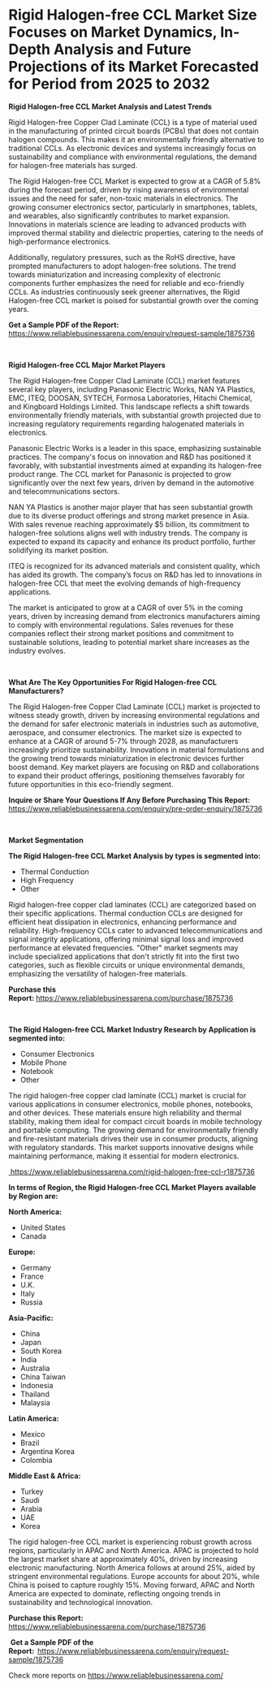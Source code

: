 <p><h1>Rigid Halogen-free CCL Market Size Focuses on Market Dynamics, In-Depth Analysis and Future Projections of its Market Forecasted for Period from 2025 to 2032</h1></p><p><strong>Rigid Halogen-free CCL Market Analysis and Latest Trends</strong></p>
<p><p>Rigid Halogen-free Copper Clad Laminate (CCL) is a type of material used in the manufacturing of printed circuit boards (PCBs) that does not contain halogen compounds. This makes it an environmentally friendly alternative to traditional CCLs. As electronic devices and systems increasingly focus on sustainability and compliance with environmental regulations, the demand for halogen-free materials has surged.</p><p>The Rigid Halogen-free CCL Market is expected to grow at a CAGR of 5.8% during the forecast period, driven by rising awareness of environmental issues and the need for safer, non-toxic materials in electronics. The growing consumer electronics sector, particularly in smartphones, tablets, and wearables, also significantly contributes to market expansion. Innovations in materials science are leading to advanced products with improved thermal stability and dielectric properties, catering to the needs of high-performance electronics.</p><p>Additionally, regulatory pressures, such as the RoHS directive, have prompted manufacturers to adopt halogen-free solutions. The trend towards miniaturization and increasing complexity of electronic components further emphasizes the need for reliable and eco-friendly CCLs. As industries continuously seek greener alternatives, the Rigid Halogen-free CCL market is poised for substantial growth over the coming years.</p></p>
<p><strong>Get a Sample PDF of the Report:&nbsp;</strong> <a href="https://www.reliablebusinessarena.com/enquiry/request-sample/1875736?utm_campaign=1871&utm_medium=2&utm_source=Github&utm_content=ia&utm_term=13022025&utm_id=rigid-halogen-free-ccl">https://www.reliablebusinessarena.com/enquiry/request-sample/1875736</a></p>
<p>&nbsp;</p>
<p><strong>Rigid Halogen-free CCL Major Market Players</strong></p>
<p><p>The Rigid Halogen-free Copper Clad Laminate (CCL) market features several key players, including Panasonic Electric Works, NAN YA Plastics, EMC, ITEQ, DOOSAN, SYTECH, Formosa Laboratories, Hitachi Chemical, and Kingboard Holdings Limited. This landscape reflects a shift towards environmentally friendly materials, with substantial growth projected due to increasing regulatory requirements regarding halogenated materials in electronics.</p><p>Panasonic Electric Works is a leader in this space, emphasizing sustainable practices. The company's focus on innovation and R&D has positioned it favorably, with substantial investments aimed at expanding its halogen-free product range. The CCL market for Panasonic is projected to grow significantly over the next few years, driven by demand in the automotive and telecommunications sectors.</p><p>NAN YA Plastics is another major player that has seen substantial growth due to its diverse product offerings and strong market presence in Asia. With sales revenue reaching approximately $5 billion, its commitment to halogen-free solutions aligns well with industry trends. The company is expected to expand its capacity and enhance its product portfolio, further solidifying its market position.</p><p>ITEQ is recognized for its advanced materials and consistent quality, which has aided its growth. The company’s focus on R&D has led to innovations in halogen-free CCL that meet the evolving demands of high-frequency applications.</p><p>The market is anticipated to grow at a CAGR of over 5% in the coming years, driven by increasing demand from electronics manufacturers aiming to comply with environmental regulations. Sales revenues for these companies reflect their strong market positions and commitment to sustainable solutions, leading to potential market share increases as the industry evolves.</p></p>
<p>&nbsp;</p>
<p><strong>What Are The Key Opportunities For Rigid Halogen-free CCL Manufacturers?</strong></p>
<p><p>The Rigid Halogen-free Copper Clad Laminate (CCL) market is projected to witness steady growth, driven by increasing environmental regulations and the demand for safer electronic materials in industries such as automotive, aerospace, and consumer electronics. The market size is expected to enhance at a CAGR of around 5-7% through 2028, as manufacturers increasingly prioritize sustainability. Innovations in material formulations and the growing trend towards miniaturization in electronic devices further boost demand. Key market players are focusing on R&D and collaborations to expand their product offerings, positioning themselves favorably for future opportunities in this eco-friendly segment.</p></p>
<p><strong>Inquire or Share Your Questions If Any Before Purchasing This Report:</strong> <a href="https://www.reliablebusinessarena.com/enquiry/pre-order-enquiry/1875736?utm_campaign=1871&utm_medium=2&utm_source=Github&utm_content=ia&utm_term=13022025&utm_id=rigid-halogen-free-ccl">https://www.reliablebusinessarena.com/enquiry/pre-order-enquiry/1875736</a></p>
<p>&nbsp;</p>
<p><strong>Market Segmentation</strong></p>
<p><strong>The Rigid Halogen-free CCL Market Analysis by types is segmented into:</strong></p>
<p><ul><li>Thermal Conduction</li><li>High Frequency</li><li>Other</li></ul></p>
<p><p>Rigid halogen-free copper clad laminates (CCL) are categorized based on their specific applications. Thermal conduction CCLs are designed for efficient heat dissipation in electronics, enhancing performance and reliability. High-frequency CCLs cater to advanced telecommunications and signal integrity applications, offering minimal signal loss and improved performance at elevated frequencies. "Other" market segments may include specialized applications that don't strictly fit into the first two categories, such as flexible circuits or unique environmental demands, emphasizing the versatility of halogen-free materials.</p></p>
<p><strong>Purchase this Report:&nbsp;</strong><a href="https://www.reliablebusinessarena.com/purchase/1875736?utm_campaign=1871&utm_medium=2&utm_source=Github&utm_content=ia&utm_term=13022025&utm_id=rigid-halogen-free-ccl">https://www.reliablebusinessarena.com/purchase/1875736</a></p>
<p>&nbsp;</p>
<p><strong>The Rigid Halogen-free CCL Market Industry Research by Application is segmented into:</strong></p>
<p><ul><li>Consumer Electronics</li><li>Mobile Phone</li><li>Notebook</li><li>Other</li></ul></p>
<p><p>The rigid halogen-free copper clad laminate (CCL) market is crucial for various applications in consumer electronics, mobile phones, notebooks, and other devices. These materials ensure high reliability and thermal stability, making them ideal for compact circuit boards in mobile technology and portable computing. The growing demand for environmentally friendly and fire-resistant materials drives their use in consumer products, aligning with regulatory standards. This market supports innovative designs while maintaining performance, making it essential for modern electronics.</p></p>
<p><a href="https://www.reliablebusinessarena.com/rigid-halogen-free-ccl-r1875736?utm_campaign=1871&utm_medium=2&utm_source=Github&utm_content=ia&utm_term=13022025&utm_id=rigid-halogen-free-ccl">&nbsp;https://www.reliablebusinessarena.com/rigid-halogen-free-ccl-r1875736</a></p>
<p><strong>In terms of Region, the Rigid Halogen-free CCL Market Players available by Region are:</strong></p>
<p>
    <p> <strong> North America: </strong>
        <ul>
            <li>United States</li>
            <li>Canada</li>
        </ul>
        </p> 
    <p> <strong> Europe: </strong>
        <ul>
            <li>Germany</li>
            <li>France</li>
            <li>U.K.</li>
            <li>Italy</li>
            <li>Russia</li>
        </ul>
        </p> 
    <p> <strong> Asia-Pacific: </strong>
        <ul>
            <li>China</li>
            <li>Japan</li>
            <li>South Korea</li>
            <li>India</li>
            <li>Australia</li>
            <li>China Taiwan</li>
            <li>Indonesia</li>
            <li>Thailand</li>
            <li>Malaysia</li>
        </ul>
        </p> 
    <p> <strong> Latin America: </strong>
        <ul>
            <li>Mexico</li>
            <li>Brazil</li>
            <li>Argentina Korea</li>
            <li>Colombia</li>
        </ul>
        </p> 
    <p> <strong> Middle East & Africa: </strong>
        <ul>
            <li>Turkey</li>
            <li>Saudi</li>
            <li>Arabia</li>
            <li>UAE</li>
            <li>Korea</li>
        </ul>
    </p>
    </p>
<p><p>The rigid halogen-free CCL market is experiencing robust growth across regions, particularly in APAC and North America. APAC is projected to hold the largest market share at approximately 40%, driven by increasing electronic manufacturing. North America follows at around 25%, aided by stringent environmental regulations. Europe accounts for about 20%, while China is poised to capture roughly 15%. Moving forward, APAC and North America are expected to dominate, reflecting ongoing trends in sustainability and technological innovation.</p></p>
<p><strong>Purchase this Report: </strong><a href="https://www.reliablebusinessarena.com/purchase/1875736?utm_campaign=1871&utm_medium=2&utm_source=Github&utm_content=ia&utm_term=13022025&utm_id=rigid-halogen-free-ccl">https://www.reliablebusinessarena.com/purchase/1875736</a></p>
<p>&nbsp;<strong>Get a Sample PDF of the Report:&nbsp;&nbsp;</strong><a href="https://www.reliablebusinessarena.com/enquiry/request-sample/1875736?utm_campaign=1871&utm_medium=2&utm_source=Github&utm_content=ia&utm_term=13022025&utm_id=rigid-halogen-free-ccl">https://www.reliablebusinessarena.com/enquiry/request-sample/1875736</a></p>
<p><strong></strong></p>
<p>Check more reports on <a href="https://www.reliablebusinessarena.com/?utm_campaign=1871&utm_medium=2&utm_source=Github&utm_content=ia&utm_term=13022025&utm_id=rigid-halogen-free-ccl">https://www.reliablebusinessarena.com/</a></p>
